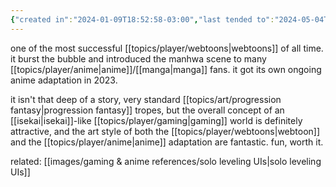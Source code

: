 ```yaml
---
{"created in":"2024-01-09T18:52:58-03:00","last tended to":"2024-05-04T21:52:53-03:00","tags":["geek","anime","webtoon","🌱"],"created":"2024-01-09T18:52:58.811-03:00","updated":"2025-06-24T19:44:58.807-03:00","dg-publish":true,"notestage":["🌱"],"permalink":"/references/player/anime-manga-webtoon/solo-leveling/","dgPassFrontmatter":true}
---
```


one of the most successful [[topics/player/webtoons\|webtoons]] of all time. it burst the bubble and introduced the manhwa scene to many [[topics/player/anime\|anime]]/[[manga\|manga]] fans. it got its own ongoing anime adaptation in 2023.

it isn't that deep of a story, very standard [[topics/art/progression fantasy\|progression fantasy]] tropes, but the overall concept of an [[isekai\|isekai]]-like [[topics/player/gaming\|gaming]] world is definitely attractive, and the art style of both the [[topics/player/webtoons\|webtoon]] and the [[topics/player/anime\|anime]] adaptation are fantastic. fun, worth it.

related: [[images/gaming & anime references/solo leveling UIs\|solo leveling UIs]]